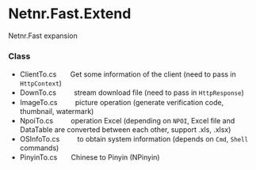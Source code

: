 # Netnr.Fast.Extend
Netnr.Fast expansion

### Class
- ClientTo.cs　　Get some information of the client (need to pass in `HttpContext`)
- DownTo.cs 　　 stream download file (need to pass in `HttpResponse`)
- ImageTo.cs 　　 picture operation (generate verification code, thumbnail, watermark)
- NpoiTo.cs 　　 operation Excel (depending on `NPOI`, Excel file and DataTable are converted between each other, support .xls, .xlsx)
- OSInfoTo.cs 　　 to obtain system information (depends on `Cmd`, `Shell` commands)
- PinyinTo.cs　　Chinese to Pinyin (NPinyin)